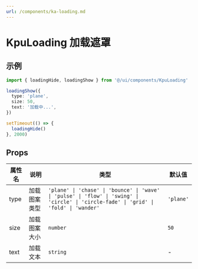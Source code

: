 ```yaml
---
url: /components/ka-loading.md
---
```

# KpuLoading 加载遮罩

## 示例

```ts
import { loadingHide, loadingShow } from '@/ui/components/KpuLoading'

loadingShow({
  type: 'plane',
  size: 50,
  text: '加载中...',
})

setTimeout(() => {
  loadingHide()
}, 2000)
```

## Props

| 属性名 | 说明         | 类型                                                                                                                                    | 默认值    |
| ------ | ------------ | --------------------------------------------------------------------------------------------------------------------------------------- | --------- |
| type   | 加载图案类型 | `'plane' \| 'chase' \| 'bounce' \| 'wave' \| 'pulse' \| 'flow' \| 'swing' \| 'circle' \| 'circle-fade' \| 'grid' \| 'fold' \| 'wander'` | `'plane'` |
| size   | 加载图案大小 | `number`                                                                                                                                | `50`      |
| text   | 加载文本     | `string`                                                                                                                                | -         |
